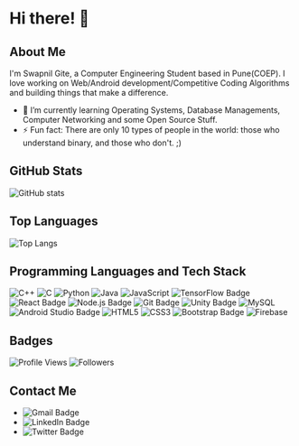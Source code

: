 # Hi there! 👋

## About Me

I'm Swapnil Gite, a Computer Engineering Student based in Pune(COEP). I love working on Web/Android development/Competitive Coding Algorithms and building things that make a difference.
- 🌱 I’m currently learning Operating Systems, Database Managements, Computer Networking and some Open Source Stuff.
 - ⚡ Fun fact: There are only 10 types of people in the world: those who understand binary, and those who don't. ;)
## GitHub Stats

![GitHub stats](https://github-readme-stats.vercel.app/api?username=SwapnilGite&show_icons=true&theme=dark)

## Top Languages

![Top Langs](https://github-readme-stats.vercel.app/api/top-langs/?username=SwapnilGite&layout=compact&theme=dark)



## Programming Languages and Tech Stack
![C++](https://img.shields.io/badge/C%2B%2B-00599C?logo=cplusplus&logoColor=fff&style=flat-square) ![C](https://img.shields.io/badge/C-A8B9CC?logo=c&logoColor=fff&style=flat-square) ![Python](https://img.shields.io/badge/Python-3776AB?logo=python&logoColor=fff&style=flat-square)
![Java](https://img.shields.io/badge/-Java-007396?style=flat-square&logo=java&logoColor=white) ![JavaScript](https://img.shields.io/badge/JavaScript-F7DF1E?logo=javascript&logoColor=000&style=flat-square) ![TensorFlow Badge](https://img.shields.io/badge/TensorFlow-FF6F00?logo=tensorflow&logoColor=fff&style=flat-square) 
![React Badge](https://img.shields.io/badge/React-61DAFB?logo=react&logoColor=000&style=flat-square) ![Node.js Badge](https://img.shields.io/badge/Node.js-393?logo=nodedotjs&logoColor=fff&style=flat-square) ![Git Badge](https://img.shields.io/badge/Git-F05032?logo=git&logoColor=fff&style=flat-square)
![Unity Badge](https://img.shields.io/badge/Unity-FFF?logo=unity&logoColor=000&style=flat-square) ![MySQL](https://img.shields.io/badge/-MySQL-yellow?style=flat-square&logo=mysql)
![Android Studio Badge](https://img.shields.io/badge/Android%20Studio-3DDC84?logo=androidstudio&logoColor=fff&style=flat-square) ![HTML5](https://img.shields.io/badge/HTML5-E34F26?logo=html5&logoColor=fff&style=flat-square) ![CSS3](https://img.shields.io/badge/CSS3-1572B6?logo=css3&logoColor=fff&style=flat-square)
![Bootstrap Badge](https://img.shields.io/badge/Bootstrap-7952B3?logo=bootstrap&logoColor=fff&style=flat-square) ![Firebase](https://img.shields.io/badge/Firebase-FFCA28?logo=firebase&logoColor=000&style=flat-square) 


## Badges

![Profile Views](https://komarev.com/ghpvc/?username=SwapnilGite&style=flat-square)
![Followers](https://img.shields.io/github/followers/SwapnilGite?style=social)

## Contact Me

- ![Gmail Badge](https://img.shields.io/badge/Gmail-EA4335?logo=gmail&logoColor=fff&style=flat-square)[](mailto:gitesmait@gmail.com)
- ![LinkedIn Badge](https://img.shields.io/badge/LinkedIn-0A66C2?logo=linkedin&logoColor=fff&style=flat-square)[](https://www.linkedin.com/in/swapnil-gite-951ab0204/)
- ![Twitter Badge](https://img.shields.io/badge/Twitter-1DA1F2?logo=twitter&logoColor=fff&style=flat-square)[](https://twitter.com/SwapnilGite16)
